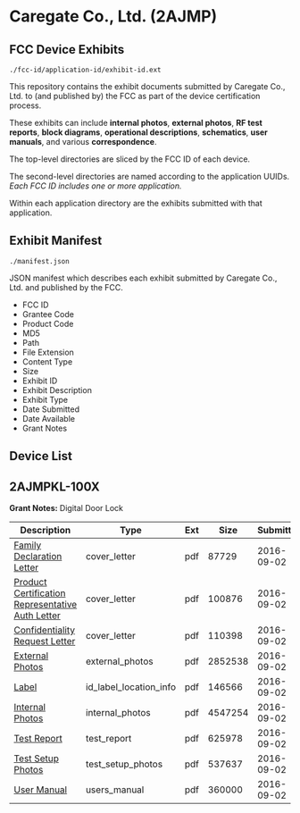 # Caregate Co., Ltd. (2AJMP)
## FCC Device Exhibits

```
./fcc-id/application-id/exhibit-id.ext
```

This repository contains the exhibit documents submitted by Caregate Co., Ltd. to (and published by) the FCC as part of the device certification process.

These exhibits can include **internal photos**, **external photos**, **RF test reports**, **block diagrams**, **operational descriptions**, **schematics**, **user manuals**, and various **correspondence**.

The top-level directories are sliced by the FCC ID of each device.

The second-level directories are named according to the application UUIDs. *Each FCC ID includes one or more application.*

Within each application directory are the exhibits submitted with that application. 

## Exhibit Manifest

```
./manifest.json
```

JSON manifest which describes each exhibit submitted by Caregate Co., Ltd. and published by the FCC.

- FCC ID
- Grantee Code
- Product Code
- MD5
- Path
- File Extension
- Content Type
- Size
- Exhibit ID
- Exhibit Description
- Exhibit Type
- Date Submitted
- Date Available
- Grant Notes

## Device List
## 2AJMPKL-100X
**Grant Notes:** Digital Door Lock

| Description | Type | Ext | Size | Submitted | Available |
| ----------- | ---- | --- | ---- | --------- | --------- |
| [Family Declaration Letter](2AJMPKL-100X/6e346b536de7fa56f2ae4e9eaa863346/3121766.pdf) | cover_letter | pdf | 87729 | 2016-09-02 | 2016-09-02 |
| [Product Certification Representative Auth Letter](2AJMPKL-100X/6e346b536de7fa56f2ae4e9eaa863346/3121767.pdf) | cover_letter | pdf | 100876 | 2016-09-02 | 2016-09-02 |
| [Confidentiality Request Letter](2AJMPKL-100X/6e346b536de7fa56f2ae4e9eaa863346/3121768.pdf) | cover_letter | pdf | 110398 | 2016-09-02 | 2016-09-02 |
| [External Photos](2AJMPKL-100X/6e346b536de7fa56f2ae4e9eaa863346/3121774.pdf) | external_photos | pdf | 2852538 | 2016-09-02 | 2017-03-01 |
| [Label](2AJMPKL-100X/6e346b536de7fa56f2ae4e9eaa863346/3121778.pdf) | id_label_location_info | pdf | 146566 | 2016-09-02 | 2016-09-02 |
| [Internal Photos](2AJMPKL-100X/6e346b536de7fa56f2ae4e9eaa863346/3121775.pdf) | internal_photos | pdf | 4547254 | 2016-09-02 | 2017-03-01 |
| [Test Report](2AJMPKL-100X/6e346b536de7fa56f2ae4e9eaa863346/3121773.pdf) | test_report | pdf | 625978 | 2016-09-02 | 2016-09-02 |
| [Test Setup Photos](2AJMPKL-100X/6e346b536de7fa56f2ae4e9eaa863346/3121777.pdf) | test_setup_photos | pdf | 537637 | 2016-09-02 | 2017-03-01 |
| [User Manual](2AJMPKL-100X/6e346b536de7fa56f2ae4e9eaa863346/3121776.pdf) | users_manual | pdf | 360000 | 2016-09-02 | 2017-03-01 |
